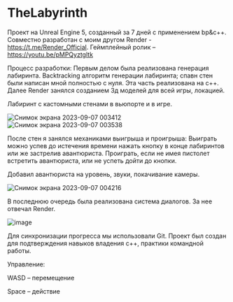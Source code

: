 # TheLabyrinth

Проект на Unreal Engine 5, созданный за 7 дней с применением bp&c++. Совместно разработан с моим другом Render - https://t.me/Render_Official.
Геймплейный ролик – https://youtu.be/pMPQyztgltk

Процесс разработки:
Первым делом была реализована генерация лабиринта. Backtracking алгоритм генерации лабиринта; спавн стен были написан мной полностью с нуля. Эта часть реализована на c++.
Далее Render занялся созданием 3д моделей для всей игры, локацией.

Лабиринт с кастомными стенами в вьюпорте и в игре.

![Снимок экрана 2023-09-07 003412](https://github.com/KachesovVadim/UE_TheLabyrinth/assets/142095950/b52d59b3-dfcf-4b44-ab3f-35439e9794f6)
![Снимок экрана 2023-09-07 003538](https://github.com/KachesovVadim/UE_TheLabyrinth/assets/142095950/9c257546-fada-4df4-a153-f974c1e4adab)

После стен я занялся механиками выигрыша и проигрыша:
Выиграть можно успев до истечения времени нажать кнопку в конце лабиринтов или же застрелив авантюриста.
Проиграть, если не имея пистолет встретить авантюриста, или не успеть дойти до кнопки.

Добавил авантюриста на уровень, звуки, покачивание камеры.

![Снимок экрана 2023-09-07 004216](https://github.com/KachesovVadim/UE_TheLabyrinth/assets/142095950/03a0f60f-39f6-4d51-b681-8748be58409b)

В последнюю очередь была реализована система диалогов. За нее отвечал Render.

![image](https://github.com/KachesovVadim/UE_TheLabyrinth/assets/142095950/5181db2c-07d8-421e-a951-a08de24d685d)

Для синхронизации прогресса мы использовали Git. Проект был создан для подтверждения навыков владения с++, практики командной работы.


Управление:

WASD – перемещение

Space – действие

